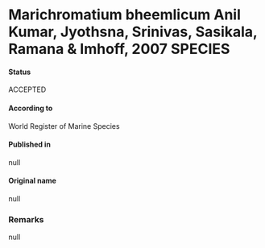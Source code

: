 # Marichromatium bheemlicum Anil Kumar, Jyothsna, Srinivas, Sasikala, Ramana & Imhoff, 2007 SPECIES

#### Status
ACCEPTED

#### According to
World Register of Marine Species

#### Published in
null

#### Original name
null

### Remarks
null